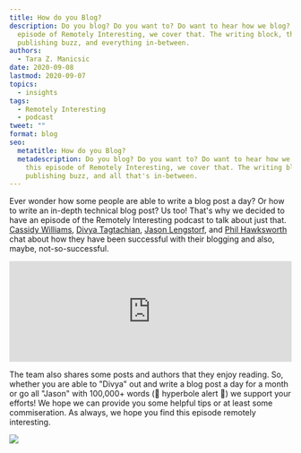 ```yaml
---
title: How do you Blog?
description: Do you blog? Do you want to? Do want to hear how we blog? In this
  episode of Remotely Interesting, we cover that. The writing block, the
  publishing buzz, and everything in-between.
authors:
  - Tara Z. Manicsic
date: 2020-09-08
lastmod: 2020-09-07
topics:
  - insights
tags:
  - Remotely Interesting
  - podcast
tweet: ""
format: blog
seo:
  metatitle: How do you Blog?
  metadescription: Do you blog? Do you want to? Do want to hear how we blog? In
    this episode of Remotely Interesting, we cover that. The writing block, the
    publishing buzz, and all that's in-between.
---
```

Ever wonder how some people are able to write a blog post a day? Or how to write an in-depth technical blog post? Us too! That's why we decided to have an episode of the Remotely Interesting podcast to talk about just that. [Cassidy Williams](https://twitter.com/cassidoo), [Divya Tagtachian](https://twitter.com/shortdiv), [Jason Lengstorf](https://twitter.com/jlengstorf), and [Phil Hawksworth](https://twitter.com/philhawksworth) chat about how they have been successful with their blogging and also, maybe, not-so-successful.

<iframe src='https://share.transistor.fm/e/3af17308/dark' width='100%' height='180' frameborder='0' scrolling='no' seamless='true' style='width:100%; height:180px;'></iframe>

The team also shares some posts and authors that they enjoy reading. So, whether you are able to "Divya" out and write a blog post a day for a month or go all "Jason" with 100,000+ words (🚨 hyperbole alert 🚨) we support your efforts! We hope we can provide you some helpful tips or at least some commiseration. As always, we hope you find this episode remotely interesting.

![](/img/blog/ep-2.png)
